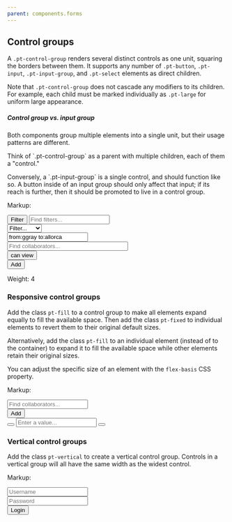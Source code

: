 ```yaml
---
parent: components.forms
---
```


## Control groups

A `.pt-control-group` renders several distinct controls as one unit, squaring the borders between
them. It supports any number of `.pt-button`, `.pt-input`, `.pt-input-group`, and `.pt-select`
elements as direct children.

Note that `.pt-control-group` does not cascade any modifiers to its children. For example, each
child must be marked individually as `.pt-large` for uniform large appearance.

<div class="pt-callout pt-intent-success pt-icon-comparison">
<h5>Control group vs. input group</h5>
<p>Both components group multiple elements into a single unit, but their usage patterns are
different.</p>
<p>Think of `.pt-control-group` as a parent with multiple children, each of them a
"control."</p>
<p>Conversely, a `.pt-input-group` is a single control, and should function like so. A
button inside of an input group should only affect that input; if its reach is further, then it
should be promoted to live in a control group.</p>
</div>

Markup:
<div class="pt-control-group-example">
<div class="pt-control-group">
<button class="pt-button pt-icon-filter">Filter</button>
<input type="text" class="pt-input" placeholder="Find filters..." />
</div>
<div class="pt-control-group">
<div class="pt-select">
<select>
<option selected>Filter...</option>
<option value="1">Issues</option>
<option value="2">Requests</option>
<option value="3">Projects</option>
</select>
</div>
<div class="pt-input-group">
<span class="pt-icon pt-icon-search"></span>
<input type="text" class="pt-input" value="from:ggray to:allorca" />
</div>
</div>
<div class="pt-control-group">
<div class="pt-input-group">
<span class="pt-icon pt-icon-people"></span>
<input type="text" class="pt-input" placeholder="Find collaborators..." style="padding-right:94px" />
<div class="pt-input-action">
<button class="pt-button pt-minimal pt-intent-primary">
can view<span class="pt-icon-standard pt-icon-caret-down pt-align-right"></span>
</button>
</div>
</div>
<button class="pt-button pt-intent-primary">Add</button>
</div>
</div>

Weight: 4

### Responsive control groups

Add the class `pt-fill` to a control group to make all elements expand equally to fill the
available space. Then add the class `pt-fixed` to individual elements to revert them to their
original default sizes.

Alternatively, add the class `pt-fill` to an individual element (instead of to the container)
to expand it to fill the available space while other elements retain their original sizes.

You can adjust the specific size of an element with the `flex-basis` CSS property.

Markup:
<div class="pt-control-group-example">
<div class="pt-control-group">
<div class="pt-input-group pt-fill">
<span class="pt-icon pt-icon-people"></span>
<input type="text" class="pt-input" placeholder="Find collaborators..." />
</div>
<button class="pt-button pt-intent-primary">Add</button>
</div>
<div class="pt-control-group pt-fill">
<button class="pt-button pt-icon-minus pt-fixed"></button>
<input type="text" class="pt-input" placeholder="Enter a value..." />
<button class="pt-button pt-icon-plus pt-fixed"></button>
</div>
</div>

### Vertical control groups

Add the class `pt-vertical` to create a vertical control group. Controls in a vertical group
will all have the same width as the widest control.

Markup:
<div class="pt-control-group pt-vertical" style="width: 300px;">
<div class="pt-input-group pt-large">
<span class="pt-icon pt-icon-person"></span>
<input type="text" class="pt-input" placeholder="Username" />
</div>
<div class="pt-input-group pt-large">
<span class="pt-icon pt-icon-lock"></span>
<input type="password" class="pt-input" placeholder="Password" />
</div>
<button class="pt-button pt-large pt-intent-primary">Login</button>
</div>
